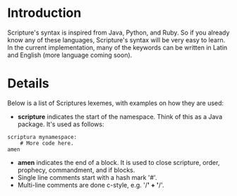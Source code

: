 # Introduction #

Scripture's syntax is inspired from Java, Python, and Ruby. So if you already know any of these languages, Scripture's syntax will be very easy to learn.  In the current implementation, many of the keywords can be written in Latin and English (more language coming soon).


# Details #

Below is a list of Scriptures lexemes, with examples on how they are used:
  * **scripture** indicates the start of the namespace.  Think of this as a Java package.  It's used as follows:
```
scriptura mynamespace:
    # More code here.
amen
```
  * **amen** indicates the end of a block.  It is used to close scripture, order, prophecy, commandment, and if blocks.
  * Single line comments start with a hash mark '#'.
  * Multi-line comments are done c-style, e.g. '/**' + '**/'.